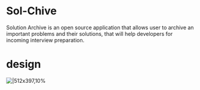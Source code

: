# Sol-Chive

Solution Archive is an open source application that allows user to archive an important problems and their solutions, that will help developers for incoming interview preparation.

# design

![|512x397,10%](https://cdn.discordapp.com/attachments/535594078461755407/898972116236505138/unknown.png)
